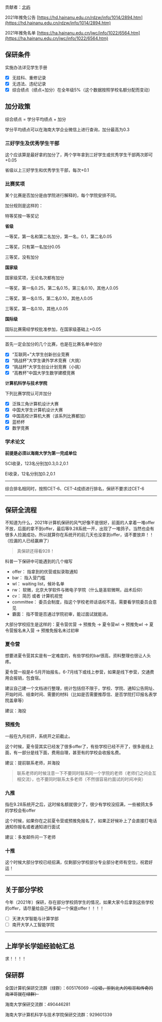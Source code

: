 贡献者：[北屿](https://github.com/beiyuouo)

2021年推免公告 [https://hd.hainanu.edu.cn/rdzw/info/1014/2894.htm](https://hd.hainanu.edu.cn/rdzw/info/1014/2894.htm)

2021年推免名单 [https://ha.hainanu.edu.cn/jwc/info/1022/6564.htm](https://ha.hainanu.edu.cn/jwc/info/1022/6564.htm)

## 保研条件

实施办法详见学生手册

- [x] 无挂科、重修记录
- [x] 无违法、违纪记录
- [x] 综合绩点（绩点+加分）在全年级5%（这个数据按照学校名额分配而变动）

## 加分政策

综合绩点 = 学分平均绩点 + 加分

学分平均绩点可以在海南大学企业微信上进行查询，加分最高为0.3

### 三好学生及优秀学生干部

这个应该算是最好拿的加分了，两个学年拿到三好学生或优秀学生干部两次即可+0.05

省级以上三好学生和优秀学生干部，每次+0.1

### 比赛奖项

某个比赛是否加分是由学院进行解释的，每个学院安排不同。

加分规则是这样的：

特等奖按一等奖记

**省级**

一等奖，第一名和第二名加分，第一名，0.1，第二名0.05

二等奖，只有第一名加分0.05

三等奖，没有加分

**国家级**

国家级奖项，无论名次都有加分

一等奖，第一名0.25，第二名0.15，第三名0.10，其他人0.05

二等奖，第一名0.15，第二名0.10，其他人0.05

三等奖，第一名0.10，其他人0.05

**国际级**

国际比赛需经学校批准参加，在国家级基础上+0.05

---

首先一定会加分的几个比赛，也是在比赛名单中加分

- [x] “互联网+”大学生创新创业竞赛
- [x] “挑战杯”大学生课外学术竞赛（大挑）
- [x] “挑战杯”大学生创业计划竞赛（小挑）
- [x] “高教杯”中国大学生数学建模竞赛

**计算机科学与技术学院**

下列比赛学院认可并加分

- [x] 泛珠三角计算机设计大赛
- [x] 中国大学生计算机设计大赛
- [x] 中国高校计算机大赛（该系列比赛都加）
- [x] 蓝桥杯
- [x] 数学竞赛

### 学术论文

**前提是必须以海南大学为第一完成单位**

SCI收录，123名分别加0.3,0.2,0.1

EI收录，12名分别加0.2,0.1

---

综合排名相同时，按照CET-6、CET-4成绩进行排名，保研不要求过CET-6

---

## 保研全流程

不知道为什么，2021年计算机保研的风气好像不是很好，前面的人拿着一堆offer不放，后面的拿不到offer，最后等9.28系统一开，出现了一堆鸽子。当然也会有很多人捡漏成功，所以就算你在系统开的前几天也没拿到offer，请不要放弃！！（捡漏的人已经赢麻了）

> 真保研还得看928！

科普一下保研中可能遇到的几个缩写

- offer： 指拿到的优营或拟录取通知
- bar： 指入营门槛
- wl： waiting list，候补名单
- rw： 软微，北京大学软件与微电子学院（什么是圣软微啊，战术后仰）
- cv： 简历 或者 计算机视觉
- committee： 委员会制度，指这个学校老师话语权不高，需要看学院委员会意见
- 霸面： 指不管是否通过学院初审，能过面试就能进。


大部分学校招生是这样的：夏令营优营 -> 预推免 -> 夏令营wl -> 预推免wl -> 夏令营报名未入营 -> 预推免报名未过初审

### 夏令营

想要进夏令营其实是有一定难度的，有些学校的bar很高，资料整理也很让人头疼。

夏令营一般是4-5月开始报名，6-7月线下或线上参营，如果是线下参营，交通费用会报销，包食宿。

建议自己建一个文档进行整理，统计包括但不限于，学校、学院、通知公告网址、开始时间、结束时间、需要的材料（比如是否需要推荐信、是否学院打印报名表学院盖章等）

建议：海投

### 预推免

一般在九月初开，系统开之前截止。

这个时候，夏令营其实已经发了很多offer了，有些学校已经不开了，很多是线上面，有一部分是线下面，费用自理，甚至有的学校会收报名费。

建议：提前联系老师，并海投

> 联系老师的时候注意一下不要同时联系同一个学院的老师（老师们之间会互相交流），也不要同时联系太多老师（不然很容易约面试的时间冲突）

### 九推

指在9.28系统开之后，这时候名额就很少了，很少有学校没招满，一些被鸽太多的学校会有offer

这个时候，如果你在之前夏令营或预推免报名了，如果正好候补上了会直接打电话通知你报名或者通知进行面试

建议：多发邮件问一下老师

### 十推

这个时候大部分学校已经招满，仅剩部分学校部分专业部分老师有空位，祝君好运！

---

## 关于部分学校

今年（2021年）保研，存在部分学校鸽学生的情况，如果大家今后拿到这些学校的offer，请尽量给自己再多留一个保底offer！！！！

- [ ] 天津大学智能与计算学部
- [ ] 南开大学人工智能学院

---

## 上岸学长学姐经验帖汇总

求！！！！


## 保研群

全国计算机保研交流群（绿群）：605176069 ~~（没错，拒到北大的啦哥和传奇的海洋哥就在绿群）~~

海南大学保研交流群：490446281

海南大学计算机科学与技术学院保研交流群：929601339